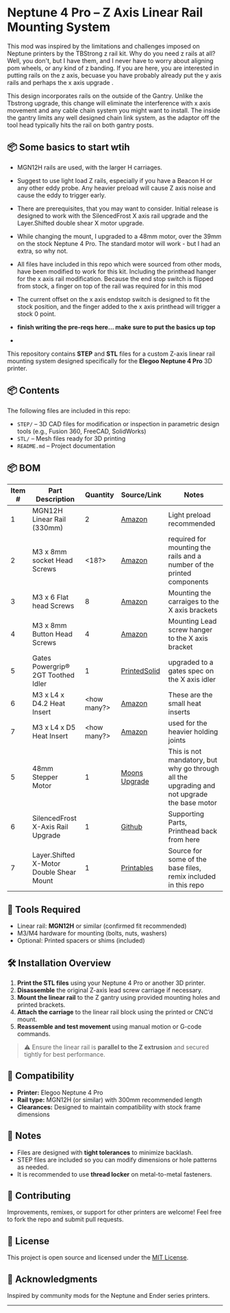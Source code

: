 # Neptune 4 Pro – Z Axis Linear Rail Mounting System

This mod was inspired by the limitations and challenges imposed on Neptune printers by the TBStrong z rail kit.   Why do you need z rails at all?   Well, you don't, but I have them, and I never have to worry about aligning pom wheels, or any kind of z banding.   If you are here, you are interested in putting rails on the z axis, becuase you have probably already put the y axis rails and perhaps the x axis upgrade <link here for that git repo address>.    

This design incorporates rails on the outside of the Gantry.   Unlike the Tbstrong upgrade, this change will eliminate the interference with x axis movement and any cable chain system you might want to install.   The inside the gantry limits any well designed chain link system, as the adaptor off the tool head typically hits the rail on both gantry posts.

## 📦 Some basics to start wtih

- MGN12H rails are used, with the larger H carriages.

- Suggest to use light load Z rails, especially if you have a Beacon H or any other eddy probe. Any heavier preload will cause Z axis noise and cause the eddy to trigger early.

- There are prerequisites, that you may want to consider. Initial release is designed to work with the SilencedFrost X axis rail upgrade and the Layer.Shifted double shear X motor upgrade.

- While changing the mount, I upgraded to a 48mm motor, over the 39mm on the stock Neptune 4 Pro. The standard motor will work - but I had an extra, so why not.

- All files have included in this repo which were sourced from other mods, have been modified to work for this kit.   Including the printhead hanger for the x axis rail modification.   Because the end stop switch is flipped from stock, a finger on top of the rail was required for in this mod

- The current offset on the x axis endstop switch is designed to fit the stock position, and the finger added to the x axis printhead will trigger a stock 0 point.

- **finish writing the pre-reqs here... make sure to put the basics up top**
- 


This repository contains **STEP** and **STL** files for a custom Z-axis linear rail mounting system designed specifically for the **Elegoo Neptune 4 Pro** 3D printer.

## 📦 Contents

The following files are included in this repo:

- `STEP/` – 3D CAD files for modification or inspection in parametric design tools (e.g., Fusion 360, FreeCAD, SolidWorks)
- `STL/` – Mesh files ready for 3D printing
- `README.md` – Project documentation

## 📦 BOM
<small>
  
| Item # | Part Description                            | Quantity | Source/Link                             | Notes                                      |
|--------|---------------------------------------------|----------|------------------------------------------|--------------------------------------------|
| 1      | MGN12H Linear Rail (330mm)                  | 2        | [Amazon](https://www.amazon.com/dp/B07Z5NKF42)        | Light preload recommended                   |
| 2      | M3 x 8mm socket Head Screws                   | <18?>    | [Amazon](https://www.amazon.com/dp/B07CJ9BRCK?ref_=ppx_hzsearch_conn_dt_b_fed_asin_title_6&th=1)    | required for mounting the rails and a number of the printed components |
| 3      | M3 x 6 Flat head Screws                     | 8        | [Amazon](https://www.amazon.com/dp/B0CG9K1NDX?ref_=ppx_hzsearch_conn_dt_b_fed_asin_title_2) | Mounting the carraiges to the X axis brackets   |
| 4      | M3 x 8mm Button Head Screws                   | 4       | [Amazon](https://www.amazon.com/dp/B083HD61FV)                   | Mounting Lead screw hanger to the X axis bracket            |
| 5      | Gates Powergrip® 2GT Toothed Idler               | 1        | [PrintedSolid](https://www.printedsolid.com/products/gates-powergrip-2gt-toothed-idler-5mm-id?variant=21236971241557)          |  upgraded to a gates spec on the X axis idler   |
| 6      | M3 x L4 x D4.2 Heat Insert  | <how many?>    |  [Amazon](https://www.amazon.com/dp/B0BBSLL6G7)  |  These are the small heat inserts
| 7      | M3 x L4 x D5 Heat Insert |<how many?> | [Amazon](https://www.amazon.com/dp/B0CS6VZYL8)    |  used for the heavier holding joints|
| 5      | 48mm Stepper Motor                          | 1        | [Moons Upgrade](https://www.aliexpress.us/item/3256805046302407.html?spm=a2g0o.order_list.order_list_main.16.211c18026A43A8&gatewayAdapt=glo2usa)        | This is not mandatory, but why go through all the upgrading and not upgrade the base motor       |
| 6      | SilencedFrost X-Axis Rail Upgrade           | 1        | [Github](https://github.com/SilencedFrost/Neptune-4-series-X-rail)        | Supporting Parts, Printhead back from here                      |
| 7      | Layer.Shifted X-Motor Double Shear Mount    | 1        | [Printables](https://www.printables.com/model/1222791-neptune-44pro-x-axis-double-shear-motor-upgrade)            | Source for some of the base files, remix included in this repo|

</small>

## 🧰 Tools Required

- Linear rail: **MGN12H** or similar (confirmed fit recommended)
- M3/M4 hardware for mounting (bolts, nuts, washers)
- Optional: Printed spacers or shims (included)

## 🛠️ Installation Overview

1. **Print the STL files** using your Neptune 4 Pro or another 3D printer.
2. **Disassemble** the original Z-axis lead screw carriage if necessary.
3. **Mount the linear rail** to the Z gantry using provided mounting holes and printed brackets.
4. **Attach the carriage** to the linear rail block using the printed or CNC’d mount.
5. **Reassemble and test movement** using manual motion or G-code commands.

> ⚠️ Ensure the linear rail is **parallel to the Z extrusion** and secured tightly for best performance.

## 📌 Compatibility

- **Printer:** Elegoo Neptune 4 Pro
- **Rail type:** MGN12H (or similar) with 300mm recommended length
- **Clearances:** Designed to maintain compatibility with stock frame dimensions

## 🧪 Notes

- Files are designed with **tight tolerances** to minimize backlash.
- STEP files are included so you can modify dimensions or hole patterns as needed.
- It is recommended to use **thread locker** on metal-to-metal fasteners.

## 🤝 Contributing

Improvements, remixes, or support for other printers are welcome!
Feel free to fork the repo and submit pull requests.

## 📜 License

This project is open source and licensed under the [MIT License](LICENSE).

## 🙌 Acknowledgments

Inspired by community mods for the Neptune and Ender series printers.

---


